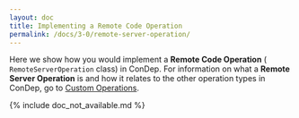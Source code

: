 ```yaml
---
layout: doc
title: Implementing a Remote Code Operation
permalink: /docs/3-0/remote-server-operation/
---
```


Here we show how you would implement a **Remote Code Operation** (
`RemoteServerOperation` class) in ConDep. For information on what a 
**Remote Server Operation** is and how it relates to the other operation 
types in ConDep, go to 
[Custom Operations](../custom-operations/#remote-code-operation).

{% include doc_not_available.md %}